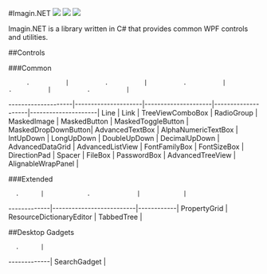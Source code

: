 ﻿#Imagin.NET ![](https://img.shields.io/badge/style-1.9-blue.svg?style=flat&label=version) ![](https://img.shields.io/badge/style-stable-green.svg?style=flat&label=build) ![](https://img.shields.io/badge/style-4.6-red.svg?style=flat&label=.NET)

Imagin.NET is a library written in C# that provides common WPF controls and utilities.

##Controls

###Common

         .          |          .          |          .          |         .          |          .          | 
--------------------|---------------------|---------------------|--------------------|---------------------|
Line                | Link                | TreeViewComboBox    | RadioGroup         | MaskedImage         |
MaskedButton        | MaskedToggleButton  | MaskedDropDownButton| AdvancedTextBox    | AlphaNumericTextBox | 
IntUpDown           | LongUpDown          | DoubleUpDown        | DecimalUpDown      | AdvancedDataGrid    | 
AdvancedListView    | FontFamilyBox       | FontSizeBox         | DirectionPad       | Spacer              | 
FileBox             | PasswordBox         | AdvancedTreeView    | AlignableWrapPanel |

###Extended

      .      |            .             |            |
-------------|--------------------------|------------|
PropertyGrid | ResourceDictionaryEditor | TabbedTree |

##Desktop Gadgets

      .      |
-------------|
SearchGadget |